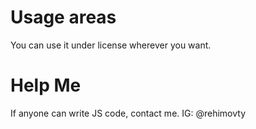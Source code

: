 # Usage areas 
You can use it under license wherever you want. 
# Help Me 
If anyone can write JS code, contact me. IG: @rehimovty 
